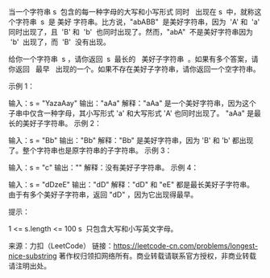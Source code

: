 当一个字符串 s  包含的每一种字母的大写和小写形式 同时   出现在 s  中，就称这个字符串  s  是 美好 字符串。比方说，"abABB"  是美好字符串，因为  'A' 和  'a'  同时出现了，且  'B' 和  'b'  也同时出现了。然而，"abA"  不是美好字符串因为  'b'  出现了，而  'B'  没有出现。

给你一个字符串  s ，请你返回  s  最长的   美好子字符串  。如果有多个答案，请你返回   最早   出现的一个。如果不存在美好子字符串，请你返回一个空字符串。



示例 1：

输入：s = "YazaAay"
输出："aAa"
解释："aAa" 是一个美好字符串，因为这个子串中仅含一种字母，其小写形式 'a' 和大写形式 'A' 也同时出现了。
"aAa" 是最长的美好子字符串。
示例 2：

输入：s = "Bb"
输出："Bb"
解释："Bb" 是美好字符串，因为 'B' 和 'b' 都出现了。整个字符串也是原字符串的子字符串。
示例 3：

输入：s = "c"
输出：""
解释：没有美好子字符串。
示例 4：

输入：s = "dDzeE"
输出："dD"
解释："dD" 和 "eE" 都是最长美好子字符串。
由于有多个美好子字符串，返回 "dD" ，因为它出现得最早。



提示：

1 <= s.length <= 100
s  只包含大写和小写英文字母。

来源：力扣（LeetCode）
链接：https://leetcode-cn.com/problems/longest-nice-substring
著作权归领扣网络所有。商业转载请联系官方授权，非商业转载请注明出处。
